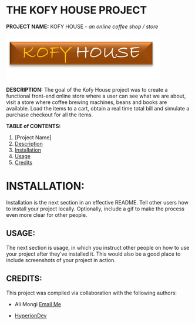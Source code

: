# THE KOFY HOUSE PROJECT

**PROJECT NAME:** 
KOFY HOUSE - *an online coffee shop / store*

![logo](https://github.com/alialfa/online-store__kofy-house/blob/master/images/khlogo.png "Logo")

**DESCRIPTION:** 
The goal of the Kofy House project was to create a functional front-end online store where a user can see what we are about, visit a store where coffee brewing machines, beans and books are available. Load the items to a cart, obtain a real time total bill and simulate a purchase checkout for all the items.  

**TABLE of CONTENTS:** 
1. [Project Name]
2. [Description](#description)
3. [Installation](#installation)
4. [Usage](#usage)
5. [Credits](#credits)

<!--toc-->

# INSTALLATION:
Installation is the next section in an effective README. Tell other users how to install your project locally. Optionally, include a gif to make the process even more clear for other people.

## USAGE:
The next section is usage, in which you instruct other people on how to use your project after they’ve installed it. This would also be a good place to include screenshots of your project in action.

## CREDITS: 
This project was compiled via collaboration with the following authors: 
- Ali Mongi [Email Me](mailto:alphan.mongi@gmail.com)
* [HyperionDev](https://www.hyperiondev.com/) 